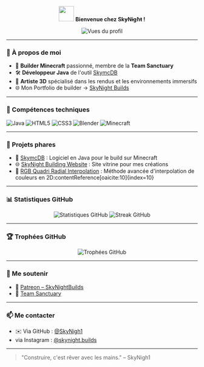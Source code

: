 <!-- Profil README pour SkyNigh1 -->

<p align="center">
  <img src="https://media.giphy.com/media/hvRJCLFzcasrR4ia7z/giphy.gif" width="40px"/> 
  <strong>Bienvenue chez SkɏNɨǥħŧ !</strong>
</p>


<p align="center">
  <img src="https://komarev.com/ghpvc/?username=SkyNigh1&label=Vues+du+profil&color=blueviolet&style=flat" alt="Vues du profil" />
</p>

---

### 👤 À propos de moi

- 🧱 **Builder Minecraft** passionné, membre de la **Team Sanctuary**
- 🛠️ **Développeur Java** de l'outil [SkymcDB](https://github.com/SkyNigh1/SkymcDB)
- 🎨 **Artiste 3D** spécialisé dans les rendus et les environnements immersifs
- 🌐 Mon Portfolio de builder -> [SkyNight Builds](https://github.com/SkyNigh1/SkyNight-Building-website)

---

### 🧰 Compétences techniques

![Java](https://img.shields.io/badge/Java-ED8B00?style=for-the-badge&logo=java&logoColor=white)
![HTML5](https://img.shields.io/badge/HTML5-E34F26?style=for-the-badge&logo=html5&logoColor=white)
![CSS3](https://img.shields.io/badge/CSS3-1572B6?style=for-the-badge&logo=css3&logoColor=white)
![Blender](https://img.shields.io/badge/Blender-F5792A?style=for-the-badge&logo=blender&logoColor=white)
![Minecraft](https://img.shields.io/badge/Minecraft-62B47A?style=for-the-badge&logo=minecraft&logoColor=white)

---

### 📂 Projets phares

- 🔧 [SkymcDB](https://github.com/SkyNigh1/SkymcDB) : Logiciel en Java pour le build sur Minecraft
- 🌐 [SkyNight Building Website](https://github.com/SkyNigh1/SkyNight-Building-website) : Site vitrine pour mes créations
- 🎨 [RGB Quadri Radial Interpolation](https://github.com/SkyNigh1/RGB-Quadri-Radial-Interpolation) : Méthode avancée d'interpolation de couleurs en 2D:contentReference[oaicite:10]{index=10}

---

### 📊 Statistiques GitHub

<p align="center">
  <img src="https://github-readme-stats.vercel.app/api?username=SkyNigh1&show_icons=true&theme=radical" alt="Statistiques GitHub" />
  <img src="https://github-readme-streak-stats.herokuapp.com/?user=SkyNigh1&theme=radical" alt="Streak GitHub" />
</p>

---

### 🏆 Trophées GitHub

<p align="center">
  <img src="https://github-profile-trophy.vercel.app/?username=SkyNigh1&theme=radical&no-bg=true&no-frame=true" alt="Trophées GitHub" />
</p>

---

### 📣 Me soutenir

- 💖 [Patreon – SkyNightBuilds](https://patreon.com/SkyNightBuilds)
- 🤝 [Team Sanctuary](https://github.com/SkyNigh1)

---

### 📫 Me contacter

- ✉️ Via GitHub : [@SkyNigh1](https://github.com/SkyNigh1)
- via Instagram : [@skynight.builds](https://www.instagram.com/skynight.builds/)

---

> "Construire, c'est rêver avec les mains." – SkyNigh1

